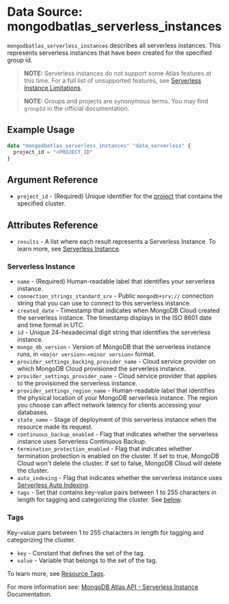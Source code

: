 # Data Source: mongodbatlas_serverless_instances

`mongodbatlas_serverless_instances` describes all serverless instances. This represents serverless instances that have been created for the specified group id.

> **NOTE:**  Serverless instances do not support some Atlas features at this time.
For a full list of unsupported features, see [Serverless Instance Limitations](https://docs.atlas.mongodb.com/reference/serverless-instance-limitations/).

> **NOTE:** Groups and projects are synonymous terms. You may find `groupId` in the official documentation.


## Example Usage

```terraform
data "mongodbatlas_serverless_instances" "data_serverless" {
  project_id = "<PROJECT_ID"
}
```

## Argument Reference

* `project_id` - (Required) Unique identifier for the [project](https://docs.atlas.mongodb.com/organizations-projects/#std-label-projects) that contains the specified cluster.

## Attributes Reference
* `results` - A list where each result represents a Serverless Instance. To learn more, see [Serverless Instance](#serverless-instance).

### Serverless Instance

* `name` - (Required) Human-readable label that identifies your serverless instance.
* `connection_strings_standard_srv` - Public `mongodb+srv://` connection string that you can use to connect to this serverless instance.
* `created_date` - Timestamp that indicates when MongoDB Cloud created the serverless instance. The timestamp displays in the ISO 8601 date and time format in UTC.
* `id` - Unique 24-hexadecimal digit string that identifies the serverless instance.
* `mongo_db_version` - Version of MongoDB that the serverless instance runs, in `<major version>`.`<minor version>` format.
* `provider_settings_backing_provider_name` - Cloud service provider on which MongoDB Cloud provisioned the serverless instance.
* `provider_settings_provider_name` - Cloud service provider that applies to the provisioned the serverless instance.
* `provider_settings_region_name` - Human-readable label that identifies the physical location of your MongoDB serverless instance. The region you choose can affect network latency for clients accessing your databases.
* `state_name` - Stage of deployment of this serverless instance when the resource made its request.
* `continuous_backup_enabled` - Flag that indicates whether the serverless instance uses Serverless Continuous Backup.
* `termination_protection_enabled` - Flag that indicates whether termination protection is enabled on the cluster. If set to true, MongoDB Cloud won't delete the cluster. If set to false, MongoDB Cloud will delete the cluster.
* `auto_indexing` - Flag that indicates whether the serverless instance uses [Serverless Auto Indexing](https://www.mongodb.com/docs/atlas/performance-advisor/auto-index-serverless/).
* `tags` - Set that contains key-value pairs between 1 to 255 characters in length for tagging and categorizing the cluster. See [below](#tags).

### Tags

Key-value pairs between 1 to 255 characters in length for tagging and categorizing the cluster.

* `key` - Constant that defines the set of the tag.
* `value` - Variable that belongs to the set of the tag.

To learn more, see [Resource Tags](https://dochub.mongodb.org/core/add-cluster-tag-atlas).



For more information see: [MongoDB Atlas API - Serverless Instance](https://docs.atlas.mongodb.com/reference/api/serverless-instances/) Documentation.
